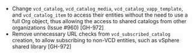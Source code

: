 * Change `vcd_catalog`, `vcd_catalog_media`, `vcd_catalog_vapp_template`, and `vcd_catalog_item` to access their entities without the need to use a full Org object, thus allowing the access to shared catalogs from other organizations (Issue #960) [GH-972]
* Remove unnecessary URL checks from `vcd_subscribed_catalog` creation, to allow subscribing to non-VCD entities, such as vSphere shared library [GH-972]


